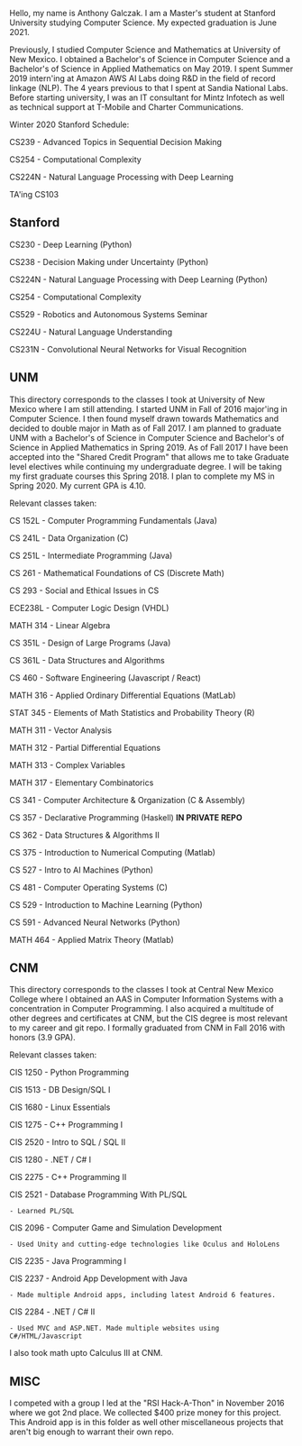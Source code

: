 Hello, my name is Anthony Galczak. I am a Master's student at Stanford University studying Computer Science. My expected graduation is June 2021.

Previously, I studied Computer Science and Mathematics at University of New Mexico. I obtained a Bachelor's of Science in Computer Science and a Bachelor's of Science in Applied Mathematics on May 2019. I spent Summer 2019 intern'ing at Amazon AWS AI Labs doing R&D in the field of record linkage (NLP). The 4 years previous to that I spent at Sandia National Labs. Before starting university, I was an IT consultant for Mintz Infotech as well as technical support at T-Mobile and Charter Communications.

Winter 2020 Stanford Schedule:

CS239  - Advanced Topics in Sequential Decision Making

CS254 - Computational Complexity

CS224N - Natural Language Processing with Deep Learning

TA'ing CS103

## Stanford ##

CS230 - Deep Learning (Python)

CS238 - Decision Making under Uncertainty (Python)

CS224N - Natural Language Processing with Deep Learning (Python)

CS254 - Computational Complexity

CS529 - Robotics and Autonomous Systems Seminar

CS224U - Natural Language Understanding

CS231N - Convolutional Neural Networks for Visual Recognition

## UNM ##
This directory corresponds to the classes I took at University of New Mexico where I am still attending. I started UNM in Fall of 2016 major'ing in Computer Science. I then found myself drawn towards Mathematics and decided to double major in Math as of Fall 2017. I am planned to graduate UNM with a Bachelor's of Science in Computer Science and Bachelor's of Science in Applied Mathematics in Spring 2019. As of Fall 2017 I have been accepted into the "Shared Credit Program" that allows me to take Graduate level electives while continuing my undergraduate degree. I will be taking my first graduate courses this Spring 2018. I plan to complete my MS in Spring 2020. My current GPA is 4.10.

Relevant classes taken:

CS 152L - Computer Programming Fundamentals (Java)

CS 241L - Data Organization (C)

CS 251L - Intermediate Programming (Java)

CS 261 - Mathematical Foundations of CS (Discrete Math)

CS 293 - Social and Ethical Issues in CS

ECE238L - Computer Logic Design (VHDL)

MATH 314 - Linear Algebra

CS 351L - Design of Large Programs (Java)

CS 361L - Data Structures and Algorithms

CS 460 - Software Engineering (Javascript / React)

MATH 316 - Applied Ordinary Differential Equations (MatLab)

STAT 345 - Elements of Math Statistics and Probability Theory (R)

MATH 311 - Vector Analysis

MATH 312 - Partial Differential Equations

MATH 313 - Complex Variables

MATH 317 - Elementary Combinatorics

CS 341 - Computer Architecture & Organization (C & Assembly)

CS 357 - Declarative Programming (Haskell) <b> IN PRIVATE REPO </b>

CS 362 - Data Structures & Algorithms II

CS 375 - Introduction to Numerical Computing (Matlab)

CS 527 - Intro to AI Machines (Python)

CS 481 - Computer Operating Systems (C)

CS 529 - Introduction to Machine Learning (Python)

CS 591 - Advanced Neural Networks (Python)

MATH 464 - Applied Matrix Theory (Matlab)




## CNM ##
This directory corresponds to the classes I took at Central New Mexico College where I obtained an AAS in Computer Information Systems with a concentration in Computer Programming. I also acquired a multitude of other degrees and certificates at CNM, but the CIS degree is most relevant to my career and git repo. I formally graduated from CNM in Fall 2016 with honors (3.9 GPA).

Relevant classes taken:

CIS 1250 - Python Programming

CIS 1513 - DB Design/SQL I

CIS 1680 - Linux Essentials

CIS 1275 - C++ Programming I

CIS 2520 - Intro to SQL / SQL II

CIS 1280 - .NET / C# I

CIS 2275 - C++ Programming II

CIS 2521 - Database Programming With PL/SQL

	- Learned PL/SQL
        
CIS 2096 - Computer Game and Simulation Development

	- Used Unity and cutting-edge technologies like Oculus and HoloLens
        
CIS 2235 - Java Programming I

CIS 2237 - Android App Development with Java

	- Made multiple Android apps, including latest Android 6 features.
        
CIS 2284 - .NET / C# II

	- Used MVC and ASP.NET. Made multiple websites using C#/HTML/Javascript
        

I also took math upto Calculus III at CNM.





## MISC ##
I competed with a group I led at the "RSI Hack-A-Thon" in November 2016 where we got 2nd place. We collected $400 prize money for this project. This Android app is in this folder as well other miscellaneous projects that aren't big enough to warrant their own repo.


